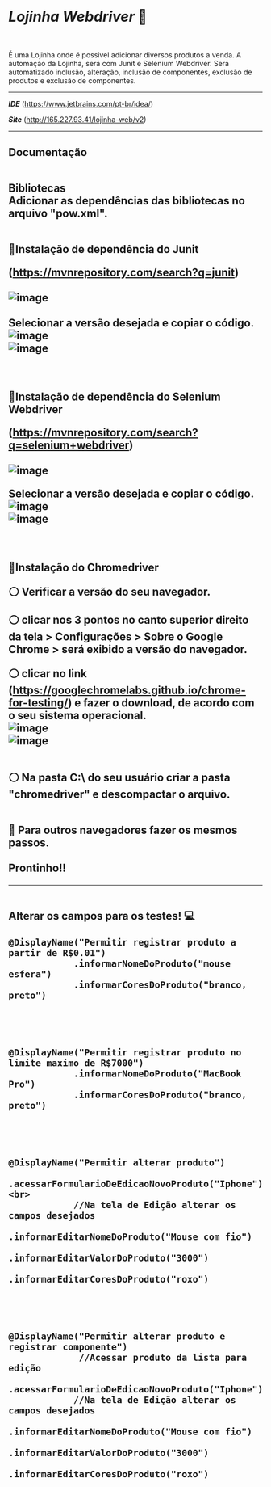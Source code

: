 <br><h1>*Lojinha Webdriver* :handbag: </h1></br>

É uma Lojinha onde é possivel adicionar diversos produtos a venda. A automação da Lojinha, será com Junit e Selenium Webdriver. 
Será automatizado inclusão, alteração, inclusão de componentes, exclusão de produtos e exclusão de componentes.

-------------------------------------------------------------------------------------------------------------------------------------------------------------------------------------------
<b>*IDE*</b><b></b>
(https://www.jetbrains.com/pt-br/idea/)

<b>*Site*</b>
(http://165.227.93.41/lojinha-web/v2)

------------------------------------------------------------------------------------------------------------------------------------------------------------------------------------------
<b><h2>Documentação</b>

<br><b>Bibliotecas</b></br>
Adicionar as dependências das bibliotecas no arquivo "pow.xml".

<br>:large_blue_circle:Instalação de dependência do Junit</br>

(https://mvnrepository.com/search?q=junit)<br></br>
![image](https://github.com/user-attachments/assets/09b7a255-bb7d-4e3c-a8cf-5d6eba3c3bbf)<br></br>
Selecionar a versão desejada e copiar o código.<br>
![image](https://github.com/user-attachments/assets/83310650-473e-48c9-b08f-6191dcd3882f)<br>![image](https://github.com/user-attachments/assets/758a4752-a74f-4a73-881d-88f4e8060aa7)
<br></br>

<br>:large_blue_circle:Instalação de dependência do Selenium Webdriver</br>

(https://mvnrepository.com/search?q=selenium+webdriver)<br></br>
![image](https://github.com/user-attachments/assets/bdf12ee4-ab70-4b73-aeb0-4e31d65bd446)<br>

Selecionar a versão desejada e copiar o código.<br>
![image](https://github.com/user-attachments/assets/7897953a-8525-4798-845b-9873dfe5dd91) <br> ![image](https://github.com/user-attachments/assets/f2aaecbc-031e-4caf-9483-fb3faf97e598)
<br></br>

<br>:large_blue_circle:Instalação do Chromedriver</br>

:white_circle: Verificar a versão do seu navegador.<br>

:white_circle: clicar nos 3 pontos no canto superior direito da tela > Configurações > Sobre o Google Chrome > será exibido a versão do navegador.<br>

:white_circle: clicar no link (https://googlechromelabs.github.io/chrome-for-testing/) e fazer o download, de acordo com o seu sistema operacional.<br>
![image](https://github.com/user-attachments/assets/f23c3f17-33b3-4ff6-8007-00c4eca99cd9) <br> ![image](https://github.com/user-attachments/assets/2f54ba6e-9e1c-4c9c-9aeb-a94397f68659)
<br></br>

:white_circle: Na pasta C:\ do seu usuário criar a pasta "chromedriver" e descompactar o arquivo.<br></br>

:red_circle: Para outros navegadores fazer os mesmos passos.<br></br>
Prontinho!!

-------------------------------------------------------------------------------------------------------------------------------------------------------------------------------------------
<br><b>Alterar os campos para os testes! :computer:</b></br>

```
@DisplayName("Permitir registrar produto a partir de R$0.01")	
            .informarNomeDoProduto("mouse esfera")
            .informarCoresDoProduto("branco, preto")
```
<br></br>

```
@DisplayName("Permitir registrar produto no limite maximo de R$7000")
            .informarNomeDoProduto("MacBook Pro")
            .informarCoresDoProduto("branco, preto")
```
<br></br>

```
@DisplayName("Permitir alterar produto")
            .acessarFormularioDeEdicaoNovoProduto("Iphone")<br>
            //Na tela de Edição alterar os campos desejados
            .informarEditarNomeDoProduto("Mouse com fio")
            .informarEditarValorDoProduto("3000")
            .informarEditarCoresDoProduto("roxo")
```
<br></br>

```
@DisplayName("Permitir alterar produto e registrar componente")
             //Acessar produto da lista para edição
            .acessarFormularioDeEdicaoNovoProduto("Iphone")
            //Na tela de Edição alterar os campos desejados
            .informarEditarNomeDoProduto("Mouse com fio")
            .informarEditarValorDoProduto("3000")
            .informarEditarCoresDoProduto("roxo")
```
<br></br>
